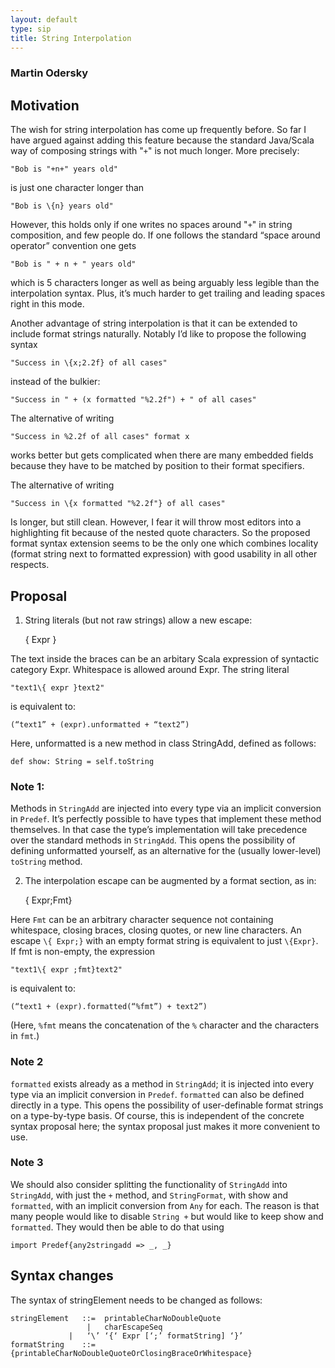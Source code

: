 ```yaml
---
layout: default
type: sip
title: String Interpolation
---
```

### Martin Odersky ###

## Motivation ##

The wish for string interpolation has come up frequently before. So far I have argued against adding this feature because the standard Java/Scala way of composing strings with "`+`" is not much longer. More precisely:

    "Bob is "+n+" years old"

is just one character longer than

    "Bob is \{n} years old"

However, this holds only if one writes no spaces around "`+`" in string composition, and few people do. If one follows the standard “space around operator” convention one gets

    "Bob is " + n + " years old"

which is 5 characters longer as well as being arguably less legible than the interpolation syntax. Plus, it’s much harder to get trailing and leading spaces right in this mode. 

Another advantage of string interpolation is that it can be extended to include format strings naturally. Notably I’d like to propose the following syntax

    "Success in \{x;2.2f} of all cases"

instead of the bulkier:

    "Success in " + (x formatted "%2.2f") + " of all cases"

The alternative of writing

    "Success in %2.2f of all cases" format x

works better but gets complicated when there are many embedded fields because they have to be matched by position to their format specifiers.

The alternative of writing

    "Success in \{x formatted "%2.2f"} of all cases"

Is longer, but still clean. However, I fear it will throw most editors into a highlighting fit because of the nested quote characters. So the proposed format syntax extension seems to be the only one which combines locality (format string next to formatted expression) with good usability in all other respects.

## Proposal ##

1. String literals (but not raw strings) allow a new escape:

    \{ Expr }

The text inside the braces can be an arbitary Scala expression of syntactic category Expr. Whitespace is allowed around Expr. The string literal

    "text1\{ expr }text2"

is equivalent to:

    (“text1” + (expr).unformatted + “text2”)

Here, unformatted is a new method in class StringAdd, defined as follows:

    def show: String = self.toString

### Note 1: ###
Methods in `StringAdd` are injected into every type via an implicit conversion in `Predef`. It’s perfectly possible to have types that implement these method themselves. In that case the type’s implementation will take precedence over the standard methods in `StringAdd`. This opens the possibility of defining unformatted yourself, as an alternative for the (usually lower-level) `toString` method.

2. The interpolation escape can be augmented by a format section, as in:

    \{ Expr;Fmt}

Here `Fmt` can be an arbitrary character sequence not containing whitespace, closing braces, closing quotes, or new line characters. An escape `\{ Expr;}` with an empty format string is equivalent to just `\{Expr}`. If fmt is non-empty, the expression

    "text1\{ expr ;fmt}text2"

is equivalent to:

    (“text1 + (expr).formatted(“%fmt”) + text2”)

(Here, `%fmt` means the concatenation of the `%` character and the characters in `fmt`.)

### Note 2 ###
`formatted` exists already as a method in `StringAdd`; it is injected into every type via an implicit conversion in `Predef`. `formatted` can also be defined directly in a type. This opens the possibility of user-definable format strings on a type-by-type basis. Of course, this is independent of the concrete syntax proposal here; the syntax proposal just makes it more convenient to use.

### Note 3 ### 
We should also consider splitting the functionality of `StringAdd` into `StringAdd`, with just the `+` method, and `StringFormat`, with show and `formatted`, with an implicit conversion from `Any` for each. The reason is that many people would like to disable `String +` but would like to keep show and `formatted`. They would then be able to do that using

    import Predef{any2stringadd => _, _}

## Syntax changes ##

The syntax of stringElement needs to be changed as follows:

    stringElement	::=  printableCharNoDoubleQuote
                   	 |   charEscapeSeq
    			 |   ‘\’ ‘{‘ Expr [‘;’ formatString] ‘}’
    formatString    ::=  {printableCharNoDoubleQuoteOrClosingBraceOrWhitespace}


